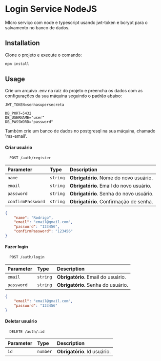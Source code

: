 # Login Service NodeJS

MIcro serviço com node e typescript usando jwt-token e bcrypt para o salvamento no banco de dados.

## Installation

Clone o projeto e execute o comando:

```bash
npm install
```

## Usage

Crie um arquivo .env na raiz do projeto e preencha os dados com as configurações da sua máquina seguindo o padrão abaixo:

```dotenv
JWT_TOKEN=senhasupersecreta

DB_PORT=5432
DB_USERNAME="user"
DB_PASSWORD="password"
```

Também crie um banco de dados no postgresql na sua máquina, chamado 'ms-email'.

#### Criar usuário

```http
  POST /auth/register
```

| Parameter | Type     | Description                |
| :-------- | :------- | :------------------------- |
| `name` | `string` | **Obrigatório**. Nome do novo usuário. |
| `email` | `string` | **Obrigatório**. Email do novo usuário. |
| `password` | `string` | **Obrigatório**. Senha do novo usuário. |
| `confirmPassword` | `string` | **Obrigatório**. Confirmação de senha. |

```json
{
    "name": "Rodrigo",
    "email": "email@gmail.com",
    "password": "123456",
    "confirmPassword": "123456"
}
```

#### Fazer login

```http
  POST /auth/login
```

| Parameter | Type     | Description                |
| :-------- | :------- | :------------------------- |
| `email` | `string` | **Obrigatório**. Email do usuário. |
| `password` | `string` | **Obrigatório**. Senha do usuário. |

```json
{
    "email": "email@gmail.com",
    "password": "123456"
}
```

#### Deletar usuário

```http
  DELETE /auth/:id
```
| Parameter | Type     | Description                |
| :-------- | :------- | :------------------------- |
| `id` | `number` | **Obrigatório**. Id usuário. |


